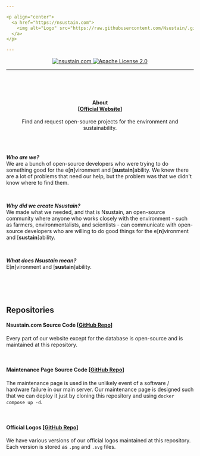```yaml
---

<p align="center">
  <a href="https://nsustain.com">
    <img alt="Logo" src="https://raw.githubusercontent.com/Nsustain/.github/main/logo/logo-github.png" width="350">
  </a>
</p>

---
```


<p align="center">
  <a href="https://github.com/Nsustain/nsustain.com">
    <img alt="nsustain.com" src="https://user-images.githubusercontent.com/19341857/184772201-ff14bc28-b7a7-4bec-bef5-52625acd0544.svg">
  </a>
  <a href="https://github.com/Nsustain/nsustain.com/blob/main/LICENSE">
    <img alt="Apache License 2.0" src="https://user-images.githubusercontent.com/19341857/184765929-fec61d10-d714-488e-94c7-153e00070a2d.svg">
  </a>
</p>

---

<br>
<br>
<br>

<p align="center">
  <b>
    About<br>
    [<a href="https://nsustain.com">Official Website</a>]
  </b>
  <br>
  <br>
  Find and request open-source projects for the environment and
  sustainability.
</p>

<br>
<br>

***Who are we?***<br>
We are a bunch of
open-source developers
who were trying to do something good
for the e[**n**]vironment and
[**sustain**]ability.
We knew there are a lot of problems
that need our help, but the problem was that
we didn't know where to find them.

<br>

***Why did we create Nsustain?***<br>
We made what we needed, and that is Nsustain,
an open-source community where
anyone who works closely with the environment -
such as farmers, environmentalists, and scientists -
can communicate with open-source developers
who are willing to do good things for
the e[**n**]vironment and
[**sustain**]ability.

<br>

***What does Nsustain mean?***<br>
E[<b>n</b>]vironment and
[<b>sustain</b>]ability.

<!---

<br>
<br>
<br>
  Insert YouTube intro video here.
-->

<br>
<br>
<br>

## Repositories

#### Nsustain.com Source Code [[GitHub Repo](https://github.com/Nsustain/nsustain.com)]

Every part of our website except for the database 
is open-source and is maintained at this repository.

<br>

#### Maintenance Page Source Code [[GitHub Repo](https://github.com/Nsustain/maintenance-page)]

The maintenance page is used in the
unlikely event of a software / hardware
failure in our main server. Our
maintenance page is designed such that
we can deploy it just by cloning
this repository and using 
`docker compose up -d`.

<br>

#### Official Logos [[GitHub Repo](https://github.com/Nsustain/.github)]

We have various versions of our official
logos maintained at this repository.
Each version is stored as `.png` and
`.svg` files.
